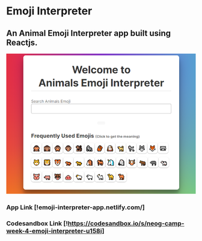 # Emoji Interpreter

## An Animal Emoji Interpreter app built using Reactjs.

![poster](/src/poster.png)

### App Link [!emoji-interpreter-app.netlify.com/]

### Codesandbox Link [!https://codesandbox.io/s/neog-camp-week-4-emoji-interpreter-u158i]

